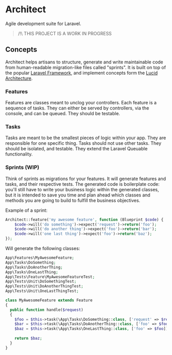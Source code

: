 # Architect
Agile development suite for Laravel.

> /!\ THIS PROJECT IS A WORK IN PROGRESS

## Concepts
Architect helps artisans to structure, generate and write maintainable code from human-readable migration-like files called "sprints". It is built on top of the popular [Laravel Framework](https://github.com/laravel), and implement concepts form the [Lucid Architecture](https://github.com/lucid-architecture).

### Features
Features are classes meant to unclog your controllers. Each feature is a sequence of tasks. They can either be served by controllers, via the console, and can be queued. They should be testable.

### Tasks
Tasks are meant to be the smallest pieces of logic within your app. They are responsible for one specific thing. Tasks should not use other tasks. They should be isolated, and testable. They extend the Laravel Queuable functionality. 

### Sprints (WIP)
Think of sprints as migrations for your features. It will generate features and tasks, and their respective tests. The generated code is boilerplate code: you'll still have to write your business logic within the generated classes, but it is intended to save you time and plan ahead which classes and methods you are going to build to fulfill the business objectives.

Example of a sprint:
```php
Architect::feature('my awesome feature', function (Blueprint $code) {
    $code->will('do something')->expect('request')->return('foo');
    $code->will('do another thing')->expect('foo')->return('bar');
    $code->will('one last thing')->expect('foo')->return('baz');
});
```

Will generate the following classes:
```php
App\Features\MyAwesomeFeature;
App\Tasks\DoSomething;
App\Tasks\DoAnotherThing;
App\Tasks\OneLastThing;
App\Tests\Feature\MyAwesomeFeatureTest;
App\Tests\Unit\DoSomethingTest;
App\Tests\Unit\DoAnotherThingTest;
App\Tests\Unit\OneLastThingTest;
```

```php
class MyAwesomeFeature extends Feature 
{
  public function handle($request) 
  {
    $foo = $this->task(\App\Tasks\DoSomething::class, ['request' => $request]);
    $bar = $this->task(\App\Tasks\DoAnotherThing::class, ['foo' => $foo]);
    $baz = $this->task(\App\Tasks\OneLastThing::class, ['foo' => $foo]);
    
    return $baz;
  }
}
```
